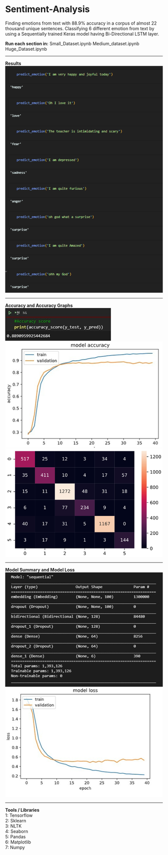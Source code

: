 # Sentiment-Analysis

Finding emotions from text with 88.9% accuracy in a corpus of almost 22 thousand unique sentences.
Classifying 6 different emotion from text by using a Sequentially trained Keras model having Bi-Directional LSTM layer.

**Run each section in:**
  Small_Dataset.ipynb
  Medium_dataset.ipynb
  Huge_Dataset.ipynb
_________________________________________________________________________________________________________________________________________________

**Results**  
![](Extras/Images/Results.png)  
_________________________________________________________________________________________________________________________________________________

**Accuracy and Accuracy Graphs**  
![](Extras/Images/accuracry.png)  
![](Extras/Images/accuracryGraph.png)  
![](Extras/Images/confusionMatrix.png)  
_________________________________________________________________________________________________________________________________________________

**Model Summary and Model Loss**  
![](Extras/Images/modelSummary.jpg)  
![](Extras/Images/modelLossGraph.png)  
_________________________________________________________________________________________________________________________________________________

**Tools / Libraries**  
1: Tensorflow  
2: Sklearn  
3: NLTK  
4: Seaborn  
5: Pandas  
6: Matplotlib  
7: Numpy  
